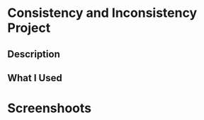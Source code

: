 # Consistency and Inconsistency Project

<h2>Description</h2>
<h2>What I Used</h2>
<h2></h2>

# Screenshoots
